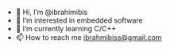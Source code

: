 - 👋 Hi, I’m @ibrahimibis
- 👀 I’m interested in embedded software
- 🌱 I’m currently learning C/C++
- 📫 How to reach me ibrahmibiss@gmail.com

<!---
ibrahimibis/ibrahimibis is a ✨ special ✨ repository because its `README.md` (this file) appears on your GitHub profile.
You can click the Preview link to take a look at your changes.
--->
